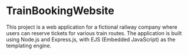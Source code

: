 # TrainBookingWebsite
This project is a web application for a fictional railway company where users can reserve tickets for various train routes. The application is built using Node.js and Express.js, with EJS (Embedded JavaScript) as the templating engine.
